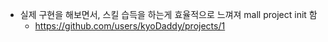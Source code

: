 * 실제 구현을 해보면서, 스킬 습득을 하는게 효율적으로 느껴져 mall project init 함
    - https://github.com/users/kyoDaddy/projects/1




